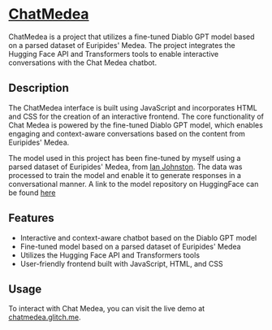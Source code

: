 # [ChatMedea](https://chatmedea.glitch.me/)

ChatMedea is a project that utilizes a fine-tuned Diablo GPT model based on a parsed dataset of Euripides' Medea. The project integrates the Hugging Face API and Transformers tools to enable interactive conversations with the Chat Medea chatbot.

## Description

The ChatMedea  interface is built using JavaScript and incorporates HTML and CSS for the creation of an interactive frontend. The core functionality of Chat Medea is powered by the fine-tuned Diablo GPT model, which enables engaging and context-aware conversations based on the content from Euripides' Medea.

The model used in this project has been fine-tuned by myself using a parsed dataset of Euripides' Medea, from [Ian Johnston](https://www.google.com/search?q=medea+full+text&oq=medea+full+text&sourceid=chrome&ie=UTF-8). The data was processed to train the model and enable it to generate responses in a conversational manner. A link to the model repository on HuggingFace can be found [here](https://huggingface.co/ajpieroni/DiabloGPT-medium-medea?text=Hi.)

## Features

- Interactive and context-aware chatbot based on the Diablo GPT model
- Fine-tuned model based on a parsed dataset of Euripides' Medea
- Utilizes the Hugging Face API and Transformers tools
- User-friendly frontend built with JavaScript, HTML, and CSS

## Usage

To interact with Chat Medea, you can visit the live demo at [chatmedea.glitch.me](https://chatmedea.glitch.me/).

